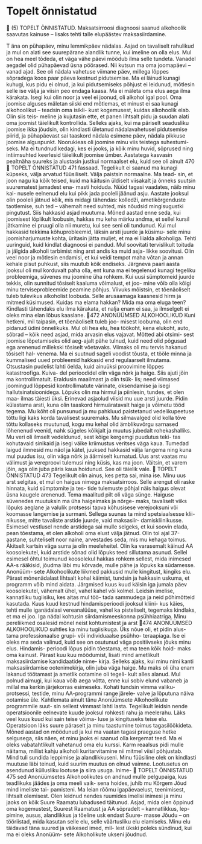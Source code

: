# Topelt õnnistatud

                    (5)
            TOPELT ÕNNISTATUD.
  Maksatsirroosi diagnoosi saanud alkohoolik saavutas
kainuse – lisaks tehti talle elupäästev maksasiirdamine.

T     äna on pühapäev, minu lemmikpäev nädalas.
      Asjad on tavaliselt rahulikud ja mul on alati see
suurepärane alandlik tunne, kui imeline on olla elus.
Mul on hea meel tõdeda, et väga vähe päevi möödub
ilma selle tundeta.
   Vanadel aegadel olid pühapäevad üsna pöörased. Nii
kutsun ma oma joomapäevi – vanad ajad. See oli nädala­
vahetuse viimane päev, millega lõppes sõpradega koos
paar päeva kestnud pidutsemise. Ma ei läinud kunagi
kuhugi, kus pidu ei olnud, ja kui pidutsemiseks põhjust
ei leidunud, mõtlesin selle ise välja ja viisin peo endaga
kaasa. Ma ei mäleta oma elus aega ilma kärakata. Isegi
kui olin noor ja veel ei joonud, oli alkohol igal pool.
Oma joomise alguses mäletan siiski end mõtlemas, et
minust ei saa kunagi alkohoolikut – teadsin oma isikli-
kust kogemusest, kuidas alkohoolik elab. Olin siis teis-
meline ja kujutasin ette, et panen lihtsalt pidu ja suudan
alati oma joomist täielikult kontrollida. Selleks ajaks,
kui ma päriselt seadusliku joomise ikka jõudsin, olin
kindlasti ületanud nädalavahetusel pidutsemise piirid,
ja pühapäevast sai taaskord nädala esimene päev, nädala
pikkuse joomise alguspunkt.
   Noorukieas oli joomine minu viis teistega suhestumi-
seks. Ma ei tundnud kedagi, kes ei jooks, ja kõik minu
huvid, sõprused ning intiimsuhted keerlesid täielikult
joomise ümber. Aastatega kasvasin pealtnäha suureks
ja alustasin justkui normaalset elu, kuid see oli ainult
                           470
                TOPELT ÕNNISTATUD                      471
fassaad. Tegelikult ei saanud ma kunagi küpseks, välja
arvatud füüsiliselt. Välja paistsin normaalne. Ma tead-
sin, et joon nagu ka kõik teised, kuid ma käitusin üldiselt
viisakalt ja õnneks suutsin suurematest jamadest ena-
masti hoiduda. Nüüd tagasi vaadates, näib minu kai-
nusele eelnenud elu kui pikk jada pooleli jäänud asju.
Aastate jooksul olin pooleli jätnud kõik, mis midagi
tähendas: kolledži, ametikõrgenduste taotlemise, suh­
ted – vähemalt need suhted, mis nõudsid mingisugustki
pingutust.
   Siis hakkasid asjad muutuma. Mõned aastad enne
seda, kui joomisest lõplikult loobusin, hakkas mu keha
märku andma, et sellel kursil jätkamine ei pruugi olla
nii muretu, kui see seni oli tundunud. Kui mul hakkasid
tekkima kõhuprobleemid, läksin arsti juurde ja küsimu-
sele minu joomisharjumuste kohta, üritasin jätta muljet,
et ma ei liialda alkoholiga. Tehti uuringuid, kuid kindlat
diagnoosi ei pandud. Mul soovitati tervislikult toituda ja
jälgida alkoholi tarbimist ning arst andis ka muid asja-
likke soovitusi. Olin veel noor ja mõtlesin endamisi,
et kui veidi tempot maha võtan ja annan kehale pisut
puhkust, siis muutub kõik endiseks. Järgneva paari
aasta jooksul oli mul korduvalt paha olla, ent kuna ma
ei tegelenud kunagi tegeliku probleemiga, süvenes mu
joomine üha rohkem. Kui uusi sümptomeid juurde
tekkis, olin sunnitud tõsiselt kaaluma võimalust, et joo-
mine võib olla kõigi minu terviseprobleemide peamine
põhjus. Viivuks mõistsin, et tõenäoliselt tuleb tulevikus
alkoholist loobuda. Selle arusaamaga kaasnesid hirm ja
mitmed küsimused. Kuidas ma elama hakkan? Mida ma
oma eluga teen? Kindlasti tähendaks elu ilma kärakata,
et nalja enam ei saa, ja ilmselgelt ei oleks mina elan
lõbus kaaslane.
472       ANONÜÜMSED ALKOHOOLIKUD
   Kuni hetkeni, mil taipasin, et tõenäoliselt tuleb joo-
misest loobuma, olin end pidanud üdini õnnelikuks. Mul
oli hea elu, hea töökoht, kena elukoht, auto, sõbrad – kõik
need asjad, mida arvasin elus vajavat. Mõtted abi otsimi-
sest joomise lõpetamiseks olid aeg-ajalt pähe tulnud,
kuid need olid põgusad ega arenenud millekski tõsiselt­
võetavaks. Viimaks oli mu tervis hakanud tõsiselt hal-
venema. Ma ei suutnud sageli voodist tõusta, et tööle
minna ja kummalised uued probleemid hakkasid end
regulaarselt ilmutama. Otsustasin pudelist lahti öelda,
kuid ainuüksi proovimine lõppes katastroofiga. Kuiva-
del perioodidel olin väga nõrk ja haige. Siis ajuti jõin
ma kontrollimatult. Eraldusin maailmast ja olin tsük-
lis; need viimased joomingud lõppesid kontrollimatute
värinate, oksendamise ja isegi hallutsinatsioonidega.
Lõpuks olin ma hirmul ja piinlesin, tundes, et olen maa-
ilmas täiesti üksi.
   Erinevad asjaolud viisid mu uue arsti juurde. Pidin
külastama arsti, kuna olin taaskord hirmuäratavalt haige
ja võimetu tööd tegema. Mu kõht oli punsunud ja mu
pahkluud paistetanud vedelikupeetuse tõttu ligi kaks
korda tavalisest suuremaks. Mu silmavalged olid kolla­
tõve tõttu kollaseks muutunud, kogu mu kehal olid
ämblikuvõrgu sarnased lõhenenud veenid, nahk sügeles
kõikjalt ja muutus jubedalt rohekashalliks. Mu veri oli
ilmselt vedeldunud, sest kõige kergemgi puudutus teki-
tas kohutavaid sinikaid ja isegi väike kriimustus veritses
väga kaua. Tumedad laigud ilmnesid mu näol ja kätel,
juuksed hakkasid välja langema ning kuna mul puudus
isu, olin väga nõrk ja äärmiselt kurnatud. Uus arst vaatas
mu välimust ja vereproovi tulemusi ning küsis, kas ma
joon. Väitsin, et varem jõin, aga olin juba päris kaua
hoidunud. See oli täielik vale.
                TOPELT ÕNNISTATUD                      473
   Tegelikult olin ainus, kes petta sai, mina ise. Minu uus
arst selgitas, et mul on haigus nimega maksatsirroos.
Selle arengut oli raske hinnata, kuid sümptomite ja tes-
tide tulemuste põhjal näis haigus olevat üsna kaugele
arenenud. Tema maalitud pilt oli väga sünge. Haiguse
süvenedes muutuksin ma üha haigeimaks ja nõrge-
maks, tavaliselt viiks lõpuks aeglane ja valulik protsessi
tapva kõhusisese verejooksuni või koomasse langemise
ja surmani. Sellega suunas ta mind spetsiaalsesse klii-
nikusse, mitte tavaliste arstide juurde, vaid maksasiir-
damiskliinikusse.
   Esimesel vestlusel nende arstidega sai mulle selgeks,
et kui soovin elada, pean tõestama, et olen alkoholi oma
elust välja jätnud. Olin tol ajal 37-aastane, suhteliselt
noor naine, arvestades seda, mis mu kehaga toimus.
Äkitselt kartsin väga surra ja olin meeleheitel.
   Olin ka varasemalt käinud AA koosolekutel, kuid
arstide sõnad olid lõpuks teed sillutama asunud. Sellel
esimesel õhtul toimunud koosolekul hakkas rohkem
sellest, mida inimesed AA-s rääkisid, jõudma läbi mu
kõrvade, mulle pähe ja lõpuks ka südamesse. Anonüüm-
sete Alkohoolikute liikmed pakkusid mulle kingitust,
kingiks elu. Pärast mõnenädalast lihtsalt kohal käimist,
tundsin ja hakkasin uskuma, et programm võib mind
aidata. Järgmised kuus kuud käisin iga jumala päev
koosolekutel, vähemalt ühel, vahel kahel või kolmel.
Leidsin imelise, kannatliku tugiisiku, kes aitas mul töö-
tada sammudega ja neid põhimõtteid kasutada.
   Kuus kuud kestnud hindamisperioodi jooksul kliini-
kus käies, tehti mulle iganädalasi vereanalüüse, vahel
ka pisteliselt, tegemaks kindlaks, et ma ei joo. Iga nädal
kohtusin siirdamismeeskonna psühhiaatriga. Minu
pereliikmed osalesid mõnel neist kohtumistest ja arst
474       ANONÜÜMSED ALKOHOOLIKUD
suhtles ka minu tugiisikuga. Üks nõue oli, et pidin alus-
tama professionaalse grupi- või individuaalse psühho-
teraapiaga. Ise ei oleks ma seda valinud, kuid see on
osutunud väga positiivseks jõuks minu elus. Hindamis-
perioodi lõpus pidin tõestama, et ma teen kõik hoid-
maks oma kainust. Pärast kuu kuu möödumist, lisati
mind ametlikult maksasiirdamise kandidaatide nime-
kirja.
   Selleks ajaks, kui minu nimi kanti maksasiirdamise
ootenimekirja, olin juba väga haige. Mu maks oli üha
enam lakanud töötamast ja ametlik ootamine oli tegeli-
kult alles alanud. Mul polnud aimugi, kui kaua võib aega
võtta, enne kui sobiv elund vabaneb ja millal ma kerkin
järjekorras esimeseks. Kohati tundsin vimma valiku-
protsessi, testide, minu AA-programmi range järele-
valve ja lõputuna näiva ootamise üle. Kahtlemata ainult
tänu Anonüümsete Alkohoolikute programmile suut-
sin sellest vimmast lahti lasta. Tegelikult leidsin nende
operatsioonile eelnevate kuude jooksul rohkesti rahu ja
meelerahu. Läks veel kuus kuud kui sain teise võima-
luse ja kingituseks teise elu. Operatsioon läks suure­
päraselt ja minu taastumine toimus tagasi­löökideta.
   Mõned aastad on möödunud ja kui ma vaatan tagasi
praeguse hetke selgusega, siis näen, et minu jaoks ei
saanud olla kergemat teed. Ma ei oleks vabatahtlikult
vahetanud oma elu kurssi. Karm reaalsus pidi mulle
näitama, millist kahju alkoholi kuritarvitamine nii
mitmel viisil põhjustab. Mind tuli sundida leppimise ja
alandlikkuseni.
   Minu füüsiline olek on kindlasti muutuse läbi teinud,
kuid suurim muutus on olnud vaimne. Lootusetus on
asendunud küllusliku lootuse ja siira usuga. Inime-
               TOPELT ÕNNISTATUD                    475
sed Anonüümsetes Alkohoolikutes on andnud mulle
pelgu­paiga, kus teadlikuks jäädes ja oma meeli vaik-
sena hoides, juhib mu Kõrgem Jõud mind imeliste tai-
pamisteni. Ma leian rõõmu igapäevaelust, teenimisest,
lihtsalt olemisest. Olen leidnud nendes ruumides imelisi
inimesi ja minu jaoks on kõik Suure Raamatu lubadused
täitunud. Asjad, mida olen õppinud oma kogemustest,
Suurest Raamatust ja AA sõpradelt – kannatlikkus, lep-
pimine, ausus, alandlikkus ja tõeline usk endast Suure-
masse Jõudu – on tööriistad, mida kasutan selle elu,
selle väärtusliku elu elamiseks.
   Minu elu täidavad täna suured ja väikesed imed, mil-
lest ükski poleks sündinud, kui ma ei oleks Anonüüm-
sete Alkoholikute ukseni jõudnud.
